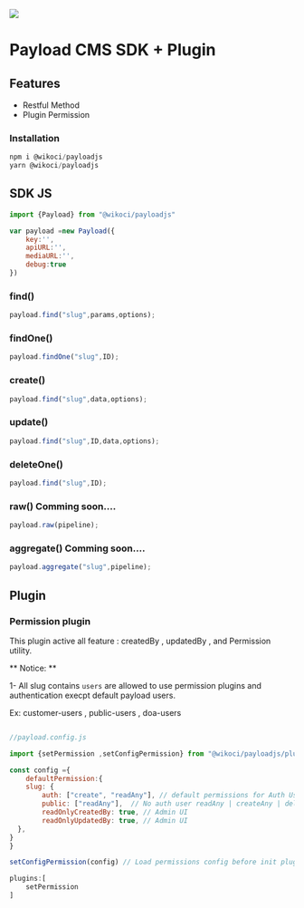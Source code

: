 

![](https://payloadcms.com/_next/image?url=https%3A%2F%2Fpayloadcms.com%2Fimages%2Fblog%2Fv1%2Fv1-announced.jpg&w=1920&q=75)

# Payload CMS SDK + Plugin 

## Features
- Restful Method
- Plugin Permission 

### Installation 

```js
npm i @wikoci/payloadjs
yarn @wikoci/payloadjs
```

## SDK JS 

```js
import {Payload} from "@wikoci/payloadjs"

var payload =new Payload({
    key:'',
    apiURL:'',
    mediaURL:'',
    debug:true
})

```

### find()
```js
payload.find("slug",params,options);
```

### findOne()
```js
payload.findOne("slug",ID);
```

### create()
```js
payload.find("slug",data,options);
```
### update()
```js
payload.find("slug",ID,data,options);
```
### deleteOne()
```js
payload.find("slug",ID);
```
### raw() Comming soon....
```js
payload.raw(pipeline);
```

### aggregate() Comming soon....
```js
payload.aggregate("slug",pipeline);
```

## Plugin 

### Permission plugin

This plugin active all feature : createdBy , updatedBy , and Permission utility.

** Notice: **

1- All slug contains `users` are allowed to use permission plugins and authentication execpt default payload users.

Ex: customer-users , public-users , doa-users

```js

//payload.config.js

import {setPermission ,setConfigPermission} from "@wikoci/payloadjs/plugin/permission"

const config ={
    defaultPermission:{
    slug: {
        auth: ["create", "readAny"], // default permissions for Auth User :  create | readAny | readOwn | deleteAny | deleteOwn | updateOwn | updateAny
        public: ["readAny"],  // No auth user readAny | createAny | deleteAny | updateAny,
        readOnlyCreatedBy: true, // Admin UI
        readOnlyUpdatedBy: true, // Admin UI
  },
}
}

setConfigPermission(config) // Load permissions config before init plugin

plugins:[
    setPermission
]

```

